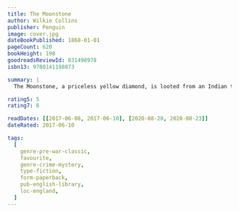 ```yaml
---
title: The Moonstone
author: Wilkie Collins
publisher: Penguin
image: cover.jpg
dateBookPublished: 1868-01-01
pageCount: 620
bookHeight: 198
goodreadsReviewId: 831498978
isbn13: 9780141198873

summary: |
  The Moonstone, a priceless yellow diamond, is looted from an Indian temple and maliciously bequeathed to Rachel Verinder. On her eighteenth birthday, her friend and suitor Franklin Blake brings the gift to her. That very night, it is stolen again. No one is above suspicion, as the idiosyncratic Sergeant Cuff and the Franklin piece together a puzzling series of events as mystifying as an opium dream and as deceptive as the nearby Shivering Sand. The intricate plot and modern technique of multiple narrators made Wilkie Collins's 1868 work a huge success in the Victorian sensation genre. With a reconstruction of the crime, red herrings and a 'locked-room' puzzle, The Moonstone was also a major precursor of the modern mystery novel.

rating5: 5
rating7: 6

readDates: [[2017-06-08, 2017-06-10], [2020-08-20, 2020-08-23]]
dateRated: 2017-06-10

tags:
  [
    genre-pre-war-classic,
    favourite,
    genre-crime-mystery,
    type-fiction,
    form-paperback,
    pub-english-library,
    loc-england,
  ]
---
```

